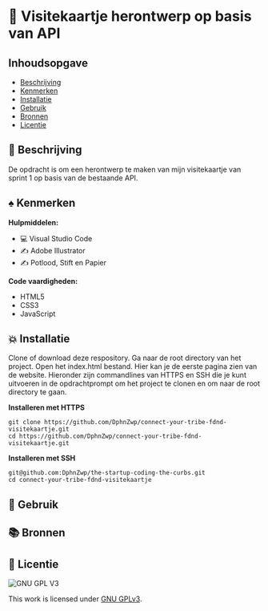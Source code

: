 # 🎴 Visitekaartje herontwerp op basis van API

## Inhoudsopgave

  * [Beschrijving](##Beschrijving)
  * [Kenmerken](##Benmerken)
  * [Installatie](##Installatie)
  * [Gebruik](##Gebruik)
  * [Bronnen](##Bronnen)
  * [Licentie](##Licentie)

## 📓 Beschrijving
De opdracht is om een herontwerp te maken van mijn visitekaartje van sprint 1 op basis van de bestaande API.

<!-- Voeg een mooie poster visual toe 📸 -->
<!-- Voeg een link toe naar Github Pages 🌐-->

## ♠️ Kenmerken

<!-- Bij Kenmerken staat welke technieken zijn gebruikt en hoe. Wat is de HTML structuur? Wat zijn de belangrijkste dingen in CSS? Wat is er met Javascript gedaan en hoe? Misschien heb je een framework of library gebruikt? -->

**Hulpmiddelen:**

- 💻 Visual Studio Code
- ✍️ Adobe Illustrator
- ✍️ Potlood, Stift en Papier

**Code vaardigheden:**

- HTML5
- CSS3
- JavaScript

## 💥 Installatie
Clone of download deze respository.
Ga naar de root directory van het project.
Open het index.html bestand. Hier kan je de eerste pagina zien van de website.
Hieronder zijn commandlines van HTTPS en SSH die je kunt uitvoeren in de opdrachtprompt om het project te clonen en om naar de root directory te gaan.

**Installeren met HTTPS**

```
git clone https://github.com/DphnZwp/connect-your-tribe-fdnd-visitekaartje.git
cd https://github.com/DphnZwp/connect-your-tribe-fdnd-visitekaartje.git
```

**Installeren met SSH**
```
git@github.com:DphnZwp/the-startup-coding-the-curbs.git
cd connect-your-tribe-fdnd-visitekaartje
```

## 📱 Gebruik

## 📚 Bronnen

## 📃 Licentie

![GNU GPL V3](https://www.gnu.org/graphics/gplv3-127x51.png)

This work is licensed under [GNU GPLv3](./LICENSE).
